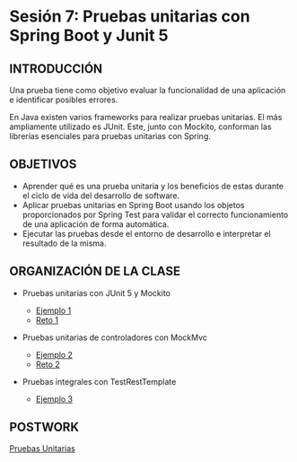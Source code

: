 
# Sesión 7: Pruebas unitarias con Spring Boot y Junit 5

## INTRODUCCIÓN
Una prueba tiene como objetivo evaluar la funcionalidad de una aplicación e identificar posibles errores.

En Java existen varios frameworks para realizar pruebas unitarias. El más ampliamente utilizado es JUnit. Este, junto con Mockito, conforman las librerías esenciales para pruebas unitarias con Spring.


## OBJETIVOS
- Aprender qué es una prueba unitaria y los beneficios de estas durante el ciclo de vida del desarrollo de software.
- Aplicar pruebas unitarias en Spring Boot usando los objetos proporcionados por Spring Test para validar el correcto funcionamiento de una aplicación de forma automática.
- Ejecutar las pruebas desde el entorno de desarrollo e interpretar el resultado de la misma.


## ORGANIZACIÓN DE LA CLASE
- Pruebas unitarias con JUnit 5 y Mockito
  - [Ejemplo 1](Ejemplo-01)
  - [Reto 1](Reto-01)

- Pruebas unitarias de controladores con MockMvc
  - [Ejemplo 2](Ejemplo-02)
  - [Reto 2](Reto-02)

-  Pruebas integrales con TestRestTemplate
    - [Ejemplo 3](Ejemplo-03)


## POSTWORK

[Pruebas Unitarias](Postwork)